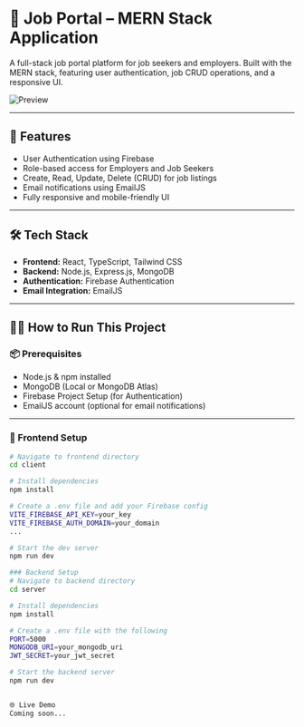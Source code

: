 # 💼 Job Portal – MERN Stack Application

A full-stack job portal platform for job seekers and employers. Built with the MERN stack, featuring user authentication, job CRUD operations, and a responsive UI.

![Preview](https://github.com/user-attachments/assets/b987915e-30c7-4efd-92a7-351cd91eff53)

---

## 🚀 Features

- User Authentication using Firebase
- Role-based access for Employers and Job Seekers
- Create, Read, Update, Delete (CRUD) for job listings
- Email notifications using EmailJS
- Fully responsive and mobile-friendly UI

---

## 🛠️ Tech Stack

- **Frontend:** React, TypeScript, Tailwind CSS
- **Backend:** Node.js, Express.js, MongoDB
- **Authentication:** Firebase Authentication
- **Email Integration:** EmailJS

---

## 🧑‍💻 How to Run This Project

### 📦 Prerequisites

- Node.js & npm installed
- MongoDB (Local or MongoDB Atlas)
- Firebase Project Setup (for Authentication)
- EmailJS account (optional for email notifications)

---

### 🔹 Frontend Setup

```bash
# Navigate to frontend directory
cd client

# Install dependencies
npm install

# Create a .env file and add your Firebase config
VITE_FIREBASE_API_KEY=your_key
VITE_FIREBASE_AUTH_DOMAIN=your_domain
...

# Start the dev server
npm run dev

### Backend Setup
# Navigate to backend directory
cd server

# Install dependencies
npm install

# Create a .env file with the following
PORT=5000
MONGODB_URI=your_mongodb_uri
JWT_SECRET=your_jwt_secret

# Start the backend server
npm run dev


🌐 Live Demo
Coming soon...





